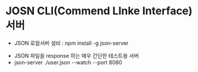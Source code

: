 # JOSN CLI(Commend LInke Interface) 서버

- JSON 로컬서버 설비 : npm install -g json-server

* JSON 파일을 response 하는 매우 간단한 테스트용 서버
* json-server ./user.json --watch --port 8080
